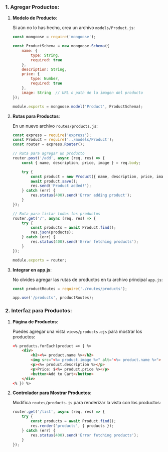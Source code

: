 ### 1. Agregar Productos:

1. **Modelo de Producto**:
   
   Si aún no lo has hecho, crea un archivo `models/Product.js`:

   ```javascript
   const mongoose = require('mongoose');

   const ProductSchema = new mongoose.Schema({
       name: {
           type: String,
           required: true
       },
       description: String,
       price: {
           type: Number,
           required: true
       },
       image: String  // URL o path de la imagen del producto
   });

   module.exports = mongoose.model('Product', ProductSchema);
   ```

2. **Rutas para Productos**:

   En un nuevo archivo `routes/products.js`:

   ```javascript
   const express = require('express');
   const Product = require('../models/Product');
   const router = express.Router();

   // Ruta para agregar un producto
   router.post('/add', async (req, res) => {
       const { name, description, price, image } = req.body;

       try {
           const product = new Product({ name, description, price, image });
           await product.save();
           res.send('Product added!');
       } catch (err) {
           res.status(400).send('Error adding product');
       }
   });

   // Ruta para listar todos los productos
   router.get('/', async (req, res) => {
       try {
           const products = await Product.find();
           res.json(products);
       } catch (err) {
           res.status(400).send('Error fetching products');
       }
   });

   module.exports = router;
   ```

3. **Integrar en app.js**:
   
   No olvides agregar las rutas de productos en tu archivo principal `app.js`:

   ```javascript
   const productRoutes = require('./routes/products');

   app.use('/products', productRoutes);
   ```

### 2. Interfaz para Productos:

1. **Página de Productos**:
   
   Puedes agregar una vista `views/products.ejs` para mostrar los productos:

   ```html
   <% products.forEach(product => { %>
       <div>
           <h2><%= product.name %></h2>
           <img src="<%= product.image %>" alt="<%= product.name %>">
           <p><%= product.description %></p>
           <p>Price: $<%= product.price %></p>
           <button>Add to Cart</button>
       </div>
   <% }) %>
   ```

2. **Controlador para Mostrar Productos**:

   Modifica `routes/products.js` para renderizar la vista con los productos:

   ```javascript
   router.get('/list', async (req, res) => {
       try {
           const products = await Product.find();
           res.render('products', { products });
       } catch (err) {
           res.status(400).send('Error fetching products');
       }
   });
   ```